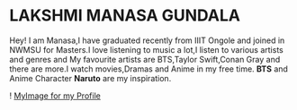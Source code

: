 # LAKSHMI MANASA GUNDALA

 Hey! I am Manasa,I have graduated recently from IIIT Ongole and joined in NWMSU for Masters.I love listening to music a lot,I listen to various artists and genres and My favourite artists are BTS,Taylor Swift,Conan Gray and there are more.I watch movies,Dramas and Anime in my free time. **BTS** and Anime Character **Naruto** are my inspiration.


  ! [MyImage for my Profile](MANASA.jpg)